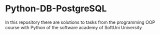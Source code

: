 # Python-DB-PostgreSQL
In this repository there are solutions to tasks from the programming OOP course with Python of the software academy of SoftUni University
